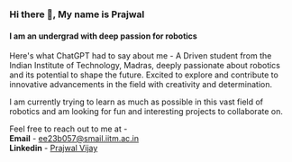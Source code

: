 ### Hi there 👋, My name is Prajwal
#### I am an undergrad with deep passion for robotics
Here's what ChatGPT had to say about me - A Driven student from the Indian Institute of Technology, Madras, deeply passionate about robotics and its potential to shape the future. Excited to explore and contribute to innovative advancements in the field with creativity and determination.

I am currently trying to learn as much as possible in this vast field of robotics and am looking for fun and interesting projects to collaborate on.

Feel free to reach out to me at -  
**Email** - [ee23b057@smail.iitm.ac.in](mailto:ee23b057@smail.iitm.ac.in)  
**Linkedin** - [Prajwal Vijay](https://www.linkedin.com/in/prajwal-vijay-b43b4427b)
